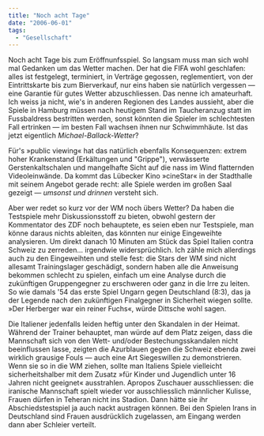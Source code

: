 ```yaml
---
title: "Noch acht Tage"
date: "2006-06-01"
tags:
  - "Gesellschaft"
---
```


Noch acht Tage bis zum Eröffnunfsspiel. So langsam muss man sich wohl mal Gedanken um das Wetter machen. Der hat die FIFA wohl geschlafen: alles ist festgelegt, terminiert, in Verträge gegossen, reglementiert, von der Eintrittskarte bis zum Bierverkauf, nur eins haben sie natürlich vergessen — eine Garantie für gutes Wetter abzuschliessen. Das nenne ich amateurhaft. Ich weiss ja nicht, wie's in anderen Regionen des Landes aussieht, aber die Spiele in Hamburg müssen nach heutigem Stand im Taucheranzug statt im Fussbaldress bestritten werden, sonst könnten die Spieler im schlechtesten Fall ertrinken — im besten Fall wachsen ihnen nur Schwimmhäute. Ist das jetzt eigentlich _Michael-Ballack-Wetter_?

Für's »public viewing« hat das natürlich ebenfalls Konsequenzen: extrem hoher Krankenstand (Erkältungen und "Grippe"), verwässerte Gerstenkaltschalen und mangelhafte Sicht auf die nass im Wind flatternden Videoleinwände. Da kommt das Lübecker Kino »cineStar« in der Stadthalle mit seinem Angebot gerade recht: alle Spiele werden im großen Saal gezeigt — _umsonst und drinnen_ versteht sich.

Aber wer redet so kurz vor der WM noch übers Wetter? Da haben die Testspiele mehr Diskussionsstoff zu bieten, obwohl gestern der Kommentator des ZDF noch behauptete, es seien eben nur Testspiele, man könne daraus nichts ableiten, das könnten nur einige Eingeweihte analysieren. Um direkt danach 10 Minuten am Stück das Spiel Italien contra Schweiz zu zerreden... irgendwie widersprüchlich. Ich zähle mich allerdings auch zu den Eingeweihten und stelle fest: die Stars der WM sind nicht allesamt Trainingslager geschädigt, sondern haben alle die Anweisung bekommen schlecht zu spielen, einfach um eine Analyse durch die zukünftigen Gruppengegner zu erschweren oder ganz in die Irre zu leiten. So wie damals '54 das erste Spiel Ungarn gegen Deutschland (8:3), das ja der Legende nach den zukünftigen Finalgegner in Sicherheit wiegen sollte. »Der Herberger war ein reiner Fuchs«, würde Dittsche wohl sagen.

Die Italiener jedenfalls leiden heftig unter den Skandalen in der Heimat. Während der Trainer behauptet, man würde auf dem Platz zeigen, dass die Mannschaft sich von den Wett- und/oder Bestechungsskandalen nicht beeinflussen lasse, zeigten die Azurblauen gegen die Schweiz ebenda zwei wirklich grausige Fouls — auch eine Art Siegeswillen zu demonstrieren. Wenn sie so in die WM ziehen, sollte man Italiens Spiele vielleicht sicherheitshalber mit dem Zusatz »für Kinder und Jugendlich unter 16 Jahren nicht geeignet« ausstrahlen. Apropos Zuschauer ausschliessen: die iranische Mannschaft spielt wieder vor ausschliesslich männlicher Kulisse, Frauen dürfen in Teheran nicht ins Stadion. Dann hätte sie ihr Abschiedstestspiel ja auch nackt austragen können. Bei den Spielen Irans in Deutschland sind Frauen ausdrücklich zugelassen, am Eingang werden dann aber Schleier verteilt.
